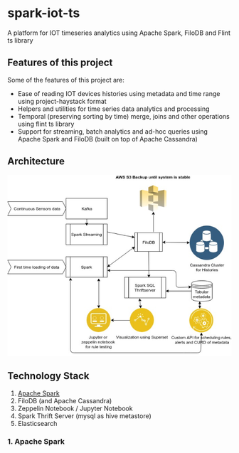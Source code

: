 # spark-iot-ts
A platform for IOT timeseries analytics using Apache Spark, FiloDB and Flint ts library

## Features of this project
Some of the features of this project are:
- Ease of reading IOT devices histories using metadata and time range using project-haystack format
- Helpers and utilities for time series data analytics and processing
- Temporal (preserving sorting by time) merge, joins and other operations using flint ts library
- Support for streaming, batch analytics and ad-hoc queries using Apache Spark and FiloDB (built on top of Apache Cassandra)

## Architecture
![spark-iot-ts architecture](docs/spark-filo-flint-arch.jpg?raw=true "Architecture of IOT data processing framework")


## Technology Stack
1. [Apache Spark](#apache-spark)
2. FiloDB (and Apache Cassandra)
3. Zeppelin Notebook / Jupyter Notebook
4. Spark Thrift Server (mysql as hive metastore)
5. Elasticsearch

### 1. Apache Spark




